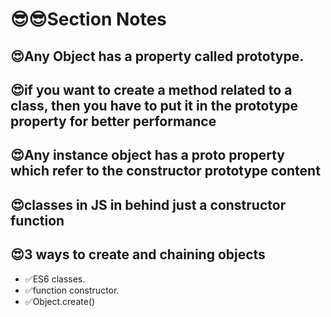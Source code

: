 # 😎😎Section Notes

## 😍Any Object has a property called prototype.

## 😍if you want to create a method related to a class, then you have to put it in the prototype property for better performance

## 😍Any instance object has a **proto** property which refer to the constructor prototype content

## 😍classes in JS in behind just a constructor function

## 😍3 ways to create and chaining objects

- ✅ES6 classes.
- ✅function constructor.
- ✅Object.create()
